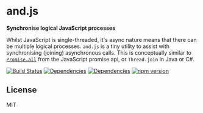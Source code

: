 # and.js

**Synchronise logical JavaScript processes**

Whilst JavaScript is single-threaded, it's async nature means that there can be multiple logical processes. `and.js` is a tiny utility to assist with synchronising (joining) asynchronous calls. This is conceptually similar to [`Promise.all`](https://developer.mozilla.org/en/docs/Web/JavaScript/Reference/Global_Objects/Promise/all) from the JavaScript promise api, or `Thread.join` in Java or C#.

[![Build Status](https://travis-ci.org/toboid/and.js.svg?branch=master)](https://github.com/toboid/and.js)
[![Dependencies](https://david-dm.org/toboid/js-pointer.svg)](https://github.com/toboid/js-pointer/blob/master/package.json)
[![Dependencies](https://david-dm.org/toboid/and.js.svg)](https://github.com/toboid/and.js/blob/master/package.json)
[![npm version](https://badge.fury.io/js/and.js.svg)](https://badge.fury.io/js/and.js)

## License
MIT

